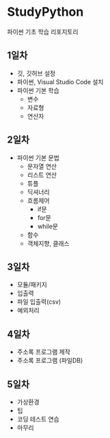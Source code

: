 # StudyPython
파이썬 기초 학습 리포지토리

## 1일차
- 깃, 깃허브 설정
- 파이썬, Visual Studio Code 설치
- 파이썬 기본 학습
    - 변수
    - 자료형
    - 연산자

## 2일차
- 파이썬 기본 문법
    - 문자열 연산
    - 리스트 연산
    - 튜플
    - 딕셔너리
    - 흐름제어
        - if문
        - for문
        - while문
    - 함수
    - 객체지향, 클래스

## 3일차
- 모듈/패키지
- 입출력
- 파일 입출력(csv)
- 예외처리

## 4일차
- 주소록 프로그램 제작
- 주소록 프로그램 (파일DB)

## 5일차
- 가상환경
- 팁
- 코딩 테스트 연습
- 마무리


